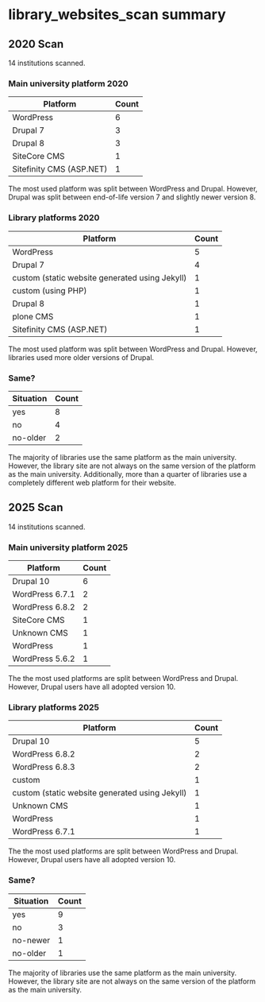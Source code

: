 # library_websites_scan summary

## 2020 Scan 

14 institutions scanned.

### Main university platform 2020

| Platform | Count |
| --- | --- |
| WordPress | 6 |
| Drupal 7 | 3 |
| Drupal 8 | 3 |
| SiteCore CMS | 1 |
| Sitefinity CMS (ASP.NET) | 1 |

The most used platform was split between WordPress and Drupal. 
However, Drupal was split between end-of-life version 7 and slightly newer version 8.

### Library platforms 2020 

| Platform | Count |
| --- | --- |
| WordPress | 5 |
| Drupal 7 | 4 |
| custom (static website generated using Jekyll) | 1 |
| custom (using PHP) | 1 |
| Drupal 8 | 1 |
| plone CMS | 1 |
| Sitefinity CMS (ASP.NET) | 1 |

The most used platform was split between WordPress and Drupal. 
However, libraries used more older versions of Drupal.

### Same?

| Situation | Count |
| --- | --- |
| yes | 8 |
| no | 4 |
| no-older | 2 |

The majority of libraries use the same platform as the main university. 
However, the library site are not always on the same version of the platform as the main university.
Additionally, more than a quarter of libraries use a completely different web platform for their website.

## 2025 Scan

14 institutions scanned.

### Main university platform 2025

| Platform | Count |
| --- | --- |
| Drupal 10 | 6 |
| WordPress 6.7.1 | 2 |
| WordPress 6.8.2 | 2 |
| SiteCore CMS | 1 |
| Unknown CMS | 1 |
| WordPress | 1 |
| WordPress 5.6.2 | 1 |

The the most used platforms are split between WordPress and Drupal.
However, Drupal users have all adopted version 10. 

### Library platforms 2025

| Platform | Count |
| --- | --- |
| Drupal 10 | 5 |
| WordPress 6.8.2 | 2 |
| WordPress 6.8.3 | 2 |
| custom  | 1 |
| custom (static website generated using Jekyll) | 1 |
| Unknown CMS | 1 |
| WordPress | 1 |
| WordPress 6.7.1 | 1 |

The the most used platforms are split between WordPress and Drupal.
However, Drupal users have all adopted version 10.

### Same?

| Situation | Count |
| --- | --- |
| yes | 9 |
| no | 3 |
| no-newer | 1 |
| no-older | 1 |

The majority of libraries use the same platform as the main university. 
However, the library site are not always on the same version of the platform as the main university.

